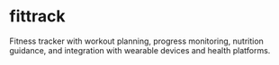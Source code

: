 # fittrack

Fitness tracker with workout planning, progress monitoring, nutrition guidance, and integration with wearable devices and health platforms.

